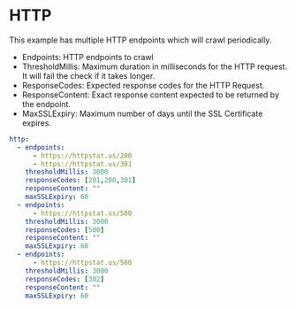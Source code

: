 # HTTP

This example has multiple HTTP endpoints which will crawl periodically.

- Endpoints: HTTP endpoints to crawl
- ThresholdMillis: Maximum duration in milliseconds for the HTTP request. It will fail the check if it takes longer.
- ResponseCodes: Expected response codes for the HTTP Request.
- ResponseContent: Exact response content expected to be returned by the endpoint.
- MaxSSLExpiry: Maximum number of days until the SSL Certificate expires.

```yaml
http:
  - endpoints:
      - https://httpstat.us/200
      - https://httpstat.us/301
    thresholdMillis: 3000
    responseCodes: [201,200,301]
    responseContent: ""
    maxSSLExpiry: 60
  - endpoints:
      - https://httpstat.us/500
    thresholdMillis: 3000
    responseCodes: [500]
    responseContent: ""
    maxSSLExpiry: 60
  - endpoints:
      - https://httpstat.us/500
    thresholdMillis: 3000
    responseCodes: [302]
    responseContent: ""
    maxSSLExpiry: 60
```